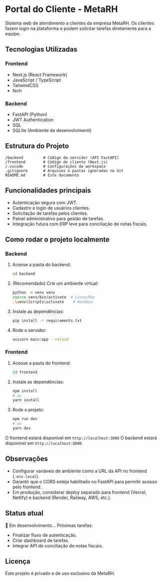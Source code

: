 # Portal do Cliente - MetaRH

Sistema web de atendimento a clientes da empresa MetaRH. Os clientes fazem login na plataforma e podem solicitar tarefas diretamente para a equipe.

## Tecnologias Utilizadas

### Frontend

- Next.js (React Framework)
- JavaScript / TypeScript
- TailwindCSS
- fech

### Backend

- FastAPI (Python)
- JWT Authentication
- SQL
- SQLite (Ambiente de desenvolvimenti)

## Estrutura do Projeto

```
/backend         # Código do servidor (API FastAPI)
/frontend        # Código do cliente (Next.js)
/.vscode         # Configurações de workspace
.gitignore       # Arquivos e pastas ignoradas no Git
README.md        # Este documento
```

## Funcionalidades principais

- Autenticação segura com JWT.
- Cadastro e login de usuários clientes.
- Solicitação de tarefas pelos clientes.
- Painel administrativo para gestão de tarefas.
- Integração futura com ERP leve para conciliação de notas fiscais.

## Como rodar o projeto localmente

### Backend

1. Acesse a pasta do backend:
   ```bash
   cd backend
   ```
2. (Recomendado) Crie um ambiente virtual:
   ```bash
   python -m venv venv
   source venv/bin/activate  # Linux/Mac
   .\venv\Scripts\activate    # Windows
   ```
3. Instale as dependências:
   ```bash
   pip install -r requirements.txt
   ```
4. Rode o servidor:
   ```bash
   uvicorn main:app --reload
   ```

### Frontend

1. Acesse a pasta do frontend:
   ```bash
   cd frontend
   ```
2. Instale as dependências:
   ```bash
   npm install
   # ou
   yarn install
   ```
3. Rode o projeto:
   ```bash
   npm run dev
   # ou
   yarn dev
   ```

O frontend estará disponível em `http://localhost:3000` O backend estará disponível em `http://localhost:8000`

## Observações

- Configurar variáveis de ambiente como a URL da API no frontend (`.env.local`).
- Garantir que o CORS esteja habilitado no FastAPI para permitir acesso pelo frontend.
- Em produção, considerar deploy separado para frontend (Vercel, Netlify) e backend (Render, Railway, AWS, etc.).

## Status atual

🚧 Em desenvolvimento... Próximas tarefas:

- Finalizar fluxo de autenticação.
- Criar dashboard de tarefas.
- Integrar API de conciliação de notas fiscais.

## Licença

Este projeto é privado e de uso exclusivo da MetaRH.
